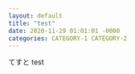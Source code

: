 ```yaml
---
layout: default
title: "test"
date: 2020-11-29 01:01:01 -0000
categories: CATEGORY-1 CATEGORY-2
---
```

てすと
test